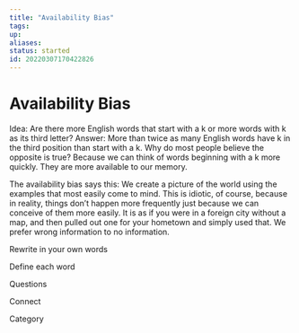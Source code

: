 ```yaml
---
title: "Availability Bias"
tags:
up:
aliases:
status: started
id: 20220307170422826
---
```


# Availability Bias

Idea: Are there more English words that start with a k or more words with k as its third letter? Answer: More than twice as many English words have k in the third position than start with a k. Why do most people believe the opposite is true? Because we can think of words beginning with a k more quickly. They are more available to our memory.

The availability bias says this: We create a picture of the world using the examples that most easily come to mind. This is idiotic, of course, because in reality, things don’t happen more frequently just because we can conceive of them more easily. It is as if you were in a foreign city without a map, and then pulled out one for your hometown and simply used that. We prefer wrong information to no information.

Rewrite in your own words

Define each word

Questions

Connect

Category
